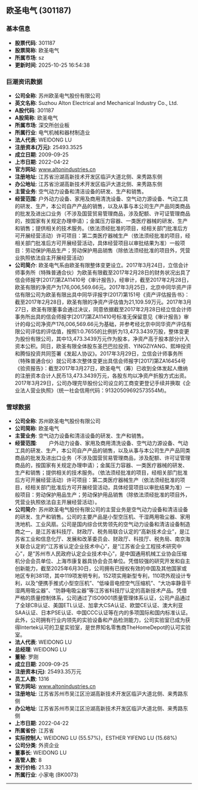 ## 欧圣电气 (301187)

### 基本信息

- **股票代码**: 301187
- **股票简称**: 欧圣电气
- **所属市场**: sz
- **更新时间**: 2025-10-25 16:54:38

### 巨潮资讯数据

- **公司全称**: 苏州欧圣电气股份有限公司
- **英文名称**: Suzhou Alton Electrical and Mechanical Industry Co., Ltd.
- **A股代码**: 301187
- **A股简称**: 欧圣电气
- **所属市场**: 深交所创业板
- **所属行业**: 电气机械和器材制造业
- **法人代表**: WEIDONG LU
- **注册资本(万元)**: 25493.3525
- **成立日期**: 2009-09-25
- **上市日期**: 2022-04-22
- **官方网站**: www.altonindustries.cn
- **注册地址**: 江苏省汾湖高新技术开发区临沪大道北侧、来秀路东侧
- **办公地址**: 江苏省汾湖高新技术开发区临沪大道北侧、来秀路东侧
- **主营业务**: 空气动力设备和清洁设备的研发、生产和销售。
- **经营范围**: 户外动力设备、家用及商用清洗设备、空气动力源设备、气动工具的研发、生产，本公司自产产品的销售，以及从事与本公司生产产品同类商品的批发及进出口业务（不涉及国营贸易管理商品，涉及配额、许可证管理商品的，按国家有关规定办理申请）；金属压力容器、一类医疗器械的研发、生产和销售；提供相关的技术服务。（依法须经批准的项目，经相关部门批准后方可开展经营活动）许可项目：第二类医疗器械生产（依法须经批准的项目，经相关部门批准后方可开展经营活动，具体经营项目以审批结果为准）一般项目：劳动保护用品生产；劳动保护用品销售（除依法须经批准的项目外，凭营业执照依法自主开展经营活动）
- **公司简介**: 欧圣电气系由欧圣有限整体变更设立。2017年3月24日，立信会计师事务所（特殊普通合伙）为欧圣有限截至2017年2月28日的财务状况出具了信会师报字[2017]第ZA11410号《审计报告》，经审计，截至2017年2月28日，欧圣有限的净资产为176,006,569.66元。2017年3月25日，北京中同华资产评估有限公司为欧圣有限出具中同华评报字(2017)第151号《资产评估报告书》：截至2017年2月28日，欧圣有限的净资产评估值为21,109.59万元。2017年3月27日，欧圣有限董事会通过决议，同意依据截至2017年2月28日经立信会计师事务所出具的信会师报字[2017]第ZA11410号标准无保留意见《审计报告》审计的母公司净资产176,006,569.66元为基础，并参考经北京中同华资产评估有限公司评估的评估值，按照1:0.7655的比例折为13,473.3439万股，整体变更为股份有限公司，其中13,473.3439万元作为股本，净资产高于股本部分计入资本公积。同日，欧圣有限全体股东圣巴巴拉投资、YINGZIYANG、熙坤投资和腾恒投资共同签署《发起人协议》。2017年3月29日，立信会计师事务所（特殊普通合伙）就公司本次整体变更出具信会师报字[2017]第ZA16454号《验资报告》：截至2017年3月27日，欧圣电气（筹）已收到全体发起人缴纳的注册资本合计人民币13,473.3439万元，各股东均以净资产折股方式出资。2017年3月29日，公司办理完毕股份公司设立的工商变更登记手续并换取《企业法人营业执照》（统一社会信用代码：91320509692573554M)。

### 雪球数据

- **公司全称**: 苏州欧圣电气股份有限公司
- **公司简称**: 欧圣电气
- **主营业务**: 空气动力设备和清洁设备的研发、生产和销售。
- **经营范围**: 　　户外动力设备、家用及商用清洗设备、空气动力源设备、气动工具的研发、生产，本公司自产产品的销售，以及从事与本公司生产产品同类商品的批发及进出口业务（不涉及国营贸易管理商品，涉及配额、许可证管理商品的，按国家有关规定办理申请）；金属压力容器、一类医疗器械的研发、生产和销售；提供相关的技术服务。（依法须经批准的项目，经相关部门批准后方可开展经营活动）许可项目：第二类医疗器械生产（依法须经批准的项目，经相关部门批准后方可开展经营活动，具体经营项目以审批结果为准）一般项目：劳动保护用品生产；劳动保护用品销售（除依法须经批准的项目外，凭营业执照依法自主开展经营活动）。
- **公司简介**: 苏州欧圣电气股份有限公司的主营业务是空气动力设备和清洁设备的研发、生产和销售。公司的主要产品是小型空压机、干湿两用吸尘器、家用洗地机、工业风扇。公司是国内综合优势领先的空气动力设备和清洁设备制造商之一，是江苏省科技厅、财政厅、税务局联合认定的“高新技术企业”，是江苏省工业和信息化厅、发展和改革委员会、财政厅、科技厅、税务局、南京海关联合认定的“江苏省认定企业技术中心”，是“江苏省企业工程技术研究中心”，是“苏州市人民政府认定企业技术中心”，是中国通用机械工业协会压缩机分会会员单位、上海市康复器具协会会员单位。凭借较强的研究开发和自主创新能力，截至2025年6月30日，公司拥有已授权有效的中国及其他国家或地区专利381项，其中119项发明专利，152项实用新型专利，110项外观设计专利，以及“便携手推式小型空压机”、“低噪音电控空气压缩机”、“大功率静音干湿两用吸尘器”、“防静电吸尘器”等江苏省科技厅认定的高新技术产品。凭借严格的质量控制体系，公司通过了ISO9001质量管理体系认证，公司产品通过了全球CB认证、美国ETL认证、加拿大CSA认证、欧盟CE认证、澳大利亚SAA认证、日本PSE认证、中国CCC认证等在内的多项国际和国内标准认证。此外，公司拥有行业内领先的实验设备和产品检测能力，公司实验室已成为获得Intertek认可的卫星实验室，是世界知名零售商TheHomeDepot的认可实验室。
- **法人代表**: WEIDONG LU
- **总经理**: WEIDONG LU
- **董秘**: 罗刚
- **成立日期**: 2009-09-25
- **注册资本(元)**: 25493.35万元
- **员工人数**: 1316
- **官方网站**: www.altonindustries.cn
- **注册地址**: 江苏省苏州市吴江区汾湖高新技术开发区临沪大道北侧、来秀路东侧
- **办公地址**: 江苏省苏州市吴江区汾湖高新技术开发区临沪大道北侧、来秀路东侧
- **上市日期**: 2022-04-22
- **所属省份**: 江苏省
- **实际控制人**: WEIDONG LU (55.57%)，ESTHER YIFENG LU (15.68%)
- **公司分类**: 外资企业
- **董事长**: WEIDONG LU
- **高管人数**: 8
- **发行价格**: 21.33
- **所属行业**: 小家电 (BK0073)

---